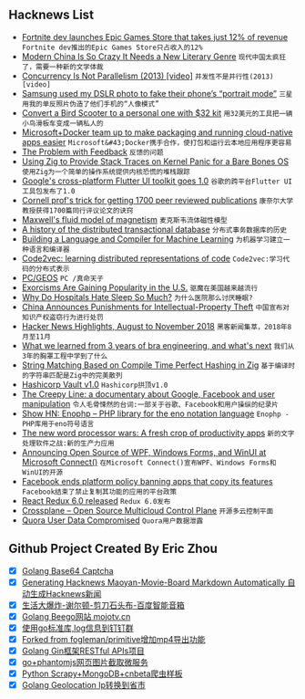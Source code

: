 ## Hacknews List


- [Fortnite dev launches Epic Games Store that takes just 12% of revenue](https://venturebeat.com/2018/12/04/fortnite-dev-launches-epic-games-store-that-takes-just-12-of-revenue/)  `Fortnite dev推出的Epic Games Store只占收入的12%`
- [Modern China Is So Crazy It Needs a New Literary Genre](https://lithub.com/modern-china-is-so-crazy-it-needs-a-new-literary-genre/)  `现代中国太疯狂了，需要一种新的文学体裁`
- [Concurrency Is Not Parallelism (2013) [video]](https://www.youtube.com/watch?v=cN_DpYBzKso)  `并发性不是并行性(2013)[video]`
- [Samsung used my DSLR photo to fake their phone’s “portrait mode”](https://www.diyphotography.net/samsung-used-my-dslr-photo-to-fake-their-phones-portrait-mode/)  `三星用我的单反照片伪造了他们手机的“人像模式”`
- [Convert a Bird Scooter to a personal one with $32 kit](https://scootertalk.org/viewtopic.php?p=1643&amp;fbclid=IwAR0-b9xJKny5r5adXwc6gocfXbqZ9scA1fpgX5t8L7f7afbT9RZU33Exqnk#p1643)  `用32美元的工具把一辆小鸟滑板车变成一辆私人的`
- [Microsoft&#43;Docker team up to make packaging and running cloud-native apps easier](https://techcrunch.com/2018/12/04/microsoft-and-docker-team-up-to-make-packaging-and-running-cloud-native-applications-easier/)  `Microsoft&#43;Docker携手合作，使打包和运行云本地应用程序更容易`
- [The Problem with Feedback](https://www.theatlantic.com/technology/archive/2018/11/why-ratings-and-feedback-forms-dont-work/575455/)  `反馈的问题`
- [Using Zig to Provide Stack Traces on Kernel Panic for a Bare Bones OS](https://andrewkelley.me/post/zig-stack-traces-kernel-panic-bare-bones-os.html)  `使用Zig为一个简单的操作系统提供内核恐慌的堆栈跟踪`
- [Google&#39;s cross-platform Flutter UI toolkit goes 1.0](https://techcrunch.com/2018/12/04/googles-cross-platform-flutter-ui-toolkit-hits-version-1-0/)  `谷歌的跨平台Flutter UI工具包发布了1.0`
- [Cornell prof&#39;s trick for getting 1700 peer reviewed publications](https://andrewgelman.com/2018/11/04/cornell-prof-not-pizzagate-guy-one-quick-trick-getting-1700-peer-reviewed-publications-cv/)  `康奈尔大学教授获得1700篇同行评议论文的诀窍`
- [Maxwell&#39;s fluid model of magnetism](https://arxiv.org/abs/1502.05926)  `麦克斯韦流体磁性模型`
- [A history of the distributed transactional database](https://www.infoq.com/articles/relational-nosql-fauna)  `分布式事务数据库的历史`
- [Building a Language and Compiler for Machine Learning](https://julialang.org/blog/2018/12/ml-language-compiler)  `为机器学习建立一种语言和编译器`
- [Code2vec: learning distributed representations of code](https://code2vec.org/)  `Code2vec:学习代码的分布式表示`
- [PC/GEOS](https://github.com/bluewaysw/pcgeos)  `PC /真命天子`
- [Exorcisms Are Gaining Popularity in the U.S.](https://www.theatlantic.com/magazine/archive/2018/12/catholic-exorcisms-on-the-rise/573943/)  `驱魔在美国越来越流行`
- [Why Do Hospitals Hate Sleep So Much?](https://www.motherjones.com/kevin-drum/2018/12/why-do-hospitals-hate-sleep-so-much/)  `为什么医院那么讨厌睡眠?`
- [China Announces Punishments for Intellectual-Property Theft](https://www.bloomberg.com/news/articles/2018-12-04/china-announces-new-punishments-for-intellectual-property-theft)  `中国宣布对知识产权盗窃行为进行处罚`
- [Hacker News Highlights, August to November 2018](https://blog.ycombinator.com/hacker-news-highlights-august-to-november-2018/)  `黑客新闻集萃，2018年8月至11月`
- [What we learned from 3 years of bra engineering, and what&#39;s next](https://bratheory.com/what-we-learned-and-whats-next/)  `我们从3年的胸罩工程中学到了什么`
- [String Matching Based on Compile Time Perfect Hashing in Zig](https://andrewkelley.me/post/string-matching-comptime-perfect-hashing-zig.html)  `基于编译时的字符串匹配是Zig中的完美散列`
- [Hashicorp Vault v1.0](https://www.hashicorp.com/blog/vault-1-0)  `Hashicorp拱顶v1.0`
- [The Creepy Line: a documentary about Google, Facebook and user manipulation](https://www.thecreepyline.com/)  `令人毛骨悚然的台词:一部关于谷歌、Facebook和用户操纵的纪录片`
- [Show HN: Enophp – PHP library for the eno notation language](item?id=18599179)  `Enophp - PHP库用于eno符号语言`
- [The new word processor wars: A fresh crop of productivity apps](https://www.geekwire.com/2018/new-word-processor-wars-fresh-crop-productivity-apps-trying-reinvent-workday/)  `新的文字处理软件之战:新的生产力应用`
- [Announcing Open Source of WPF, Windows Forms, and WinUI at Microsoft Connect()](https://blogs.windows.com/buildingapps/2018/12/04/announcing-open-source-of-wpf-windows-forms-and-winui-at-microsoft-connect-2018/)  `在Microsoft Connect()宣布WPF、Windows Forms和WinUI的开源`
- [Facebook ends platform policy banning apps that copy its features](https://techcrunch.com/2018/12/04/facebook-allows-competitors/)  `Facebook结束了禁止复制其功能的应用的平台政策`
- [React Redux 6.0 released](https://github.com/reduxjs/react-redux/releases/tag/v6.0.0)  `Redux 6.0发布`
- [Crossplane – Open Source Multicloud Control Plane](https://blog.upbound.io/introducing-crossplane-open-source-multicloud-control-plane/)  `开源多云控制平面`
- [Quora User Data Compromised](https://blog.quora.com/Quora-Security-Update?share=1)  `Quora用户数据泄露`

## Github Project Created By Eric Zhou

- [x] [Golang Base64 Captcha](https://github.com/mojocn/base64Captcha)
- [x] [Generating Hacknews Maoyan-Movie-Board Markdown Automatically 自动生成Hacknews新闻](https://github.com/dejavuzhou/md-genie)
- [x] [生活大爆炸-谢尔顿-剪刀石头布-百度智能音箱](https://github.com/mojocn/dueros-bang-game)
- [x] [Golang Beego网站 mojotv.cn](https://github.com/mojocn/www.mojotv.cn)
- [x] [使用go标准库,log信息到钉钉群](https://github.com/mojocn/dooger)
- [x] [Forked from fogleman/primitive增加mp4导出功能](https://github.com/mojocn/primitive)
- [x] [Golang Gin框架RESTful APIs项目](https://github.com/JJJJJJJerk/ezier-golang-web-api-framework)
- [x] [go+phantomjs网页图片截取微服务](https://github.com/mojocn/screen_shot)
- [x] [Python Scrapy+MongoDB+cnbeta爬虫样板](https://github.com/mojocn/scrapy_mongodb_boilerplate_cnbeta)
- [x] [Golang Geolocation Ip转换到省市](https://github.com/mojocn/ip2location)